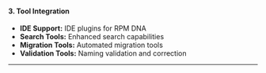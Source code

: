 #### 3. Tool Integration

- **IDE Support:** IDE plugins for RPM DNA
- **Search Tools:** Enhanced search capabilities
- **Migration Tools:** Automated migration tools
- **Validation Tools:** Naming validation and correction

---
